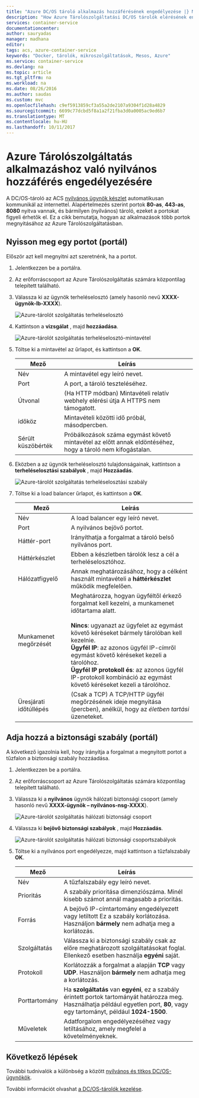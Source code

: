 ```yaml
---
title: "Azure DC/OS tároló alkalmazás hozzáférésének engedélyezése |} Microsoft Docs"
description: "How Azure Tárolószolgáltatási DC/OS tárolók elérésének engedélyezéséhez."
services: container-service
documentationcenter: 
author: sauryadas
manager: madhana
editor: 
tags: acs, azure-container-service
keywords: "Docker, tárolók, mikroszolgáltatások, Mesos, Azure"
ms.service: container-service
ms.devlang: na
ms.topic: article
ms.tgt_pltfrm: na
ms.workload: na
ms.date: 08/26/2016
ms.author: saudas
ms.custom: mvc
ms.openlocfilehash: c9ef5913859cf3a55a2de2107a9304f1d28a4829
ms.sourcegitcommit: 6699c77dcbd5f8a1a2f21fba3d0a0005ac9ed6b7
ms.translationtype: MT
ms.contentlocale: hu-HU
ms.lasthandoff: 10/11/2017
---
```

# <a name="enable-public-access-to-an-azure-container-service-application"></a>Azure Tárolószolgáltatás alkalmazáshoz való nyilvános hozzáférés engedélyezésére
A DC/OS-tároló az ACS [nyilvános ügynök készlet](container-service-mesos-marathon-ui.md#deploy-a-docker-formatted-container) automatikusan kommunikál az internettel. Alapértelmezés szerint portok **80-as**, **443-as**, **8080** nyitva vannak, és bármilyen (nyilvános) tároló, ezeket a portokat figyeli érhetők el. Ez a cikk bemutatja, hogyan az alkalmazások több portok megnyitásához az Azure Tárolószolgáltatásban.

## <a name="open-a-port-portal"></a>Nyisson meg egy portot (portál)
Először azt kell megnyitni azt szeretnénk, ha a portot.

1. Jelentkezzen be a portálra.
2. Az erőforráscsoport az Azure Tárolószolgáltatás számára központilag telepített található.
3. Válassza ki az ügynök terheléselosztó (amely hasonló nevű **XXXX-ügynök-lb-XXXX**).
   
    ![Azure-tárolót szolgáltatás terheléselosztó](./media/container-service-enable-public-access/agent-load-balancer.png)
4. Kattintson a **vizsgálat** , majd **hozzáadása**.
   
    ![Azure-tárolót szolgáltatás terheléselosztó-mintavétel](./media/container-service-enable-public-access/add-probe.png)
5. Töltse ki a mintavétel az űrlapot, és kattintson a **OK**.
   
   | Mező | Leírás |
   | --- | --- |
   | Név |A mintavétel egy leíró nevet. |
   | Port |A port, a tároló teszteléséhez. |
   | Útvonal |(Ha HTTP módban) Mintavételi relatív webhely elérési útja A HTTPS nem támogatott. |
   | időköz |Mintavételi közötti idő próbál, másodpercben. |
   | Sérült küszöbérték |Próbálkozások száma egymást követő mintavétel az előtt annak eldöntéséhez, hogy a tároló nem kifogástalan. |
6. Eközben a az ügynök terheléselosztó tulajdonságainak, kattintson a **terheléselosztási szabályok** , majd **Hozzáadás**.
   
    ![Azure-tárolót szolgáltatás terheléselosztási szabály](./media/container-service-enable-public-access/add-balancer-rule.png)
7. Töltse ki a load balancer űrlapot, és kattintson a **OK**.
   
   | Mező | Leírás |
   | --- | --- |
   | Név |A load balancer egy leíró nevet. |
   | Port |A nyilvános bejövő portot. |
   | Háttér-port |Irányíthatja a forgalmat a tároló belső nyilvános port. |
   | Háttérkészlet |Ebben a készletben tárolók lesz a cél a terheléselosztóhoz. |
   | Hálózatfigyelő |Annak meghatározásához, hogy a célként használt mintavételi a **háttérkészlet** működik megfelelően. |
   | Munkamenet megőrzését |Meghatározza, hogyan ügyféltől érkező forgalmat kell kezelni, a munkamenet időtartama alatt.<br><br>**Nincs**: ugyanazt az ügyfelet az egymást követő kéréseket bármely tárolóban kell kezelnie.<br>**Ügyfél IP**: az azonos ügyfél IP-címről egymást követő kéréseket kezeli a tárolóhoz.<br>**Ügyfél IP protokoll és**: az azonos ügyfél IP-protokoll kombináció az egymást követő kéréseket kezeli a tárolóhoz. |
   | Üresjárati időtúllépés |(Csak a TCP) A TCP/HTTP ügyfél megőrzésének ideje megnyitása (percben), anélkül, hogy az *életben tartási* üzeneteket. |

## <a name="add-a-security-rule-portal"></a>Adja hozzá a biztonsági szabály (portál)
A következő igazolnia kell, hogy irányítja a forgalmat a megnyitott portot a tűzfalon a biztonsági szabály hozzáadása.

1. Jelentkezzen be a portálra.
2. Az erőforráscsoport az Azure Tárolószolgáltatás számára központilag telepített található.
3. Válassza ki a **nyilvános** ügynök hálózati biztonsági csoport (amely hasonló nevű **XXXX-ügynök – nyilvános-nsg-XXXX**).
   
    ![Azure-tárolót szolgáltatás hálózati biztonsági csoport](./media/container-service-enable-public-access/agent-nsg.png)
4. Válassza ki **bejövő biztonsági szabályok** , majd **Hozzáadás**.
   
    ![Azure-tárolót szolgáltatás hálózati biztonsági csoportszabályok](./media/container-service-enable-public-access/add-firewall-rule.png)
5. Töltse ki a nyilvános port engedélyezze, majd kattintson a tűzfalszabály **OK**.
   
   | Mező | Leírás |
   | --- | --- |
   | Név |A tűzfalszabály egy leíró nevet. |
   | Prioritás |A szabály prioritása dimenziószáma. Minél kisebb számot annál magasabb a prioritás. |
   | Forrás |A bejövő IP-címtartomány engedélyezett vagy letiltott Ez a szabály korlátozása. Használjon **bármely** nem adhatja meg a korlátozás. |
   | Szolgáltatás |Válassza ki a biztonsági szabály csak az előre meghatározott szolgáltatásokat foglal. Ellenkező esetben használja **egyéni** saját. |
   | Protokoll |Korlátozzák a forgalmat a alapján **TCP** vagy **UDP**. Használjon **bármely** nem adhatja meg a korlátozás. |
   | Porttartomány |Ha **szolgáltatás** van **egyéni**, ez a szabály érintett portok tartományát határozza meg. Használhatja például egyetlen port, **80**, vagy egy tartományt, például **1024-1500**. |
   | Műveletek |Adatforgalom engedélyezéséhez vagy letiltásához, amely megfelel a követelményeknek. |

## <a name="next-steps"></a>Következő lépések
További tudnivalók a különbség a között [nyilvános és titkos DC/OS-ügynökök](container-service-dcos-agents.md).

További információt olvashat [a DC/OS-tárolók kezelése](container-service-mesos-marathon-ui.md).

